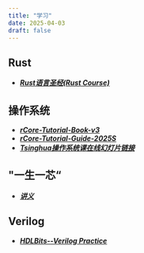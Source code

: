 ```yaml
---
title: "学习"
date: 2025-04-03
draft: false
---
```


## Rust

- <a href="https://course.rs/about-book.html" target="_blank" rel="noopener noreferrer"><b><i>Rust语言圣经(Rust Course)</i></b></a>


## 操作系统

- <a href="https://rcore-os.cn/rCore-Tutorial-Book-v3/index.html" target="_blank" rel="noopener noreferrer"><b><i>rCore-Tutorial-Book-v3</i></b></a>
- <a href="https://learningos.cn/rCore-Tutorial-Guide-2025S/0setup-devel-env.html" target="_blank" rel="noopener noreferrer"><b><i>rCore-Tutorial-Guide-2025S</i></b></a>
- <a href="https://www.yuque.com/xyong-9fuoz/qczol5/glemuu?" target="_blank" rel="noopener noreferrer"><b><i>Tsinghua操作系统课在线幻灯片链接</i></b></a>


## "一生一芯“
- <a href="https://ysyx.oscc.cc/docs/" target="_blank" rel="noopener noreferrer"><b><i>讲义</i></b></a>


## Verilog
- <a href="https://hdlbits.01xz.net/wiki/Main_Page" target="_blank" rel="noopener noreferrer"><b><i>HDLBits--Verilog Practice</i></b></a>


